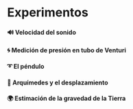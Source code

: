 # Experimentos

#### 🔊 Velocidad del sonido

#### 🌀 Medición de presión en tubo de Venturi

#### ➰ El péndulo

#### 👑 Arquímedes y el desplazamiento

#### 🌍️ Estimación de la gravedad de la Tierra
